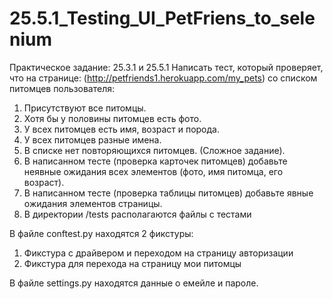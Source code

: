 # 25.5.1_Testing_UI_PetFriens_to_selenium

Практическое задание: 25.3.1 и 25.5.1 Написать тест, который проверяет, что на странице: (http://petfriends1.herokuapp.com/my_pets) со списком питомцев пользователя:

1. Присутствуют все питомцы.
2. Хотя бы у половины питомцев есть фото.
3. У всех питомцев есть имя, возраст и порода.
4. У всех питомцев разные имена.
5. В списке нет повторяющихся питомцев. (Сложное задание).
6. В написанном тесте (проверка карточек питомцев) добавьте неявные ожидания всех элементов (фото, имя питомца, его возраст).
7. В написанном тесте (проверка таблицы питомцев) добавьте явные ожидания элементов страницы.
8. В директории /tests располагаются файлы с тестами

В файле conftest.py находятся 2 фикстуры:

  1. Фикстура с драйвером и переходом на страницу авторизации
  2. Фикстура для перехода на страницу мои питомцы
     
В файле settings.py находятся данные о емейле и пароле.
